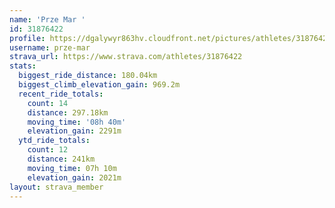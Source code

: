 ```yaml
---
name: 'Prze Mar '
id: 31876422
profile: https://dgalywyr863hv.cloudfront.net/pictures/athletes/31876422/22548952/6/large.jpg
username: prze-mar
strava_url: https://www.strava.com/athletes/31876422
stats:
  biggest_ride_distance: 180.04km
  biggest_climb_elevation_gain: 969.2m
  recent_ride_totals:
    count: 14
    distance: 297.18km
    moving_time: '08h 40m'
    elevation_gain: 2291m
  ytd_ride_totals:
    count: 12
    distance: 241km
    moving_time: 07h 10m
    elevation_gain: 2021m
layout: strava_member
--- 
```

